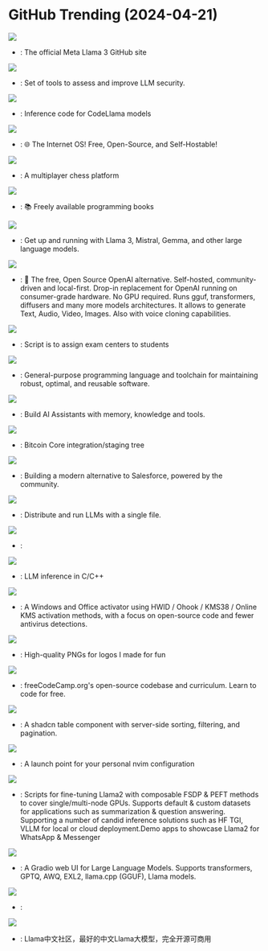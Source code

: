# GitHub Trending (2024-04-21)

![](https://img.shields.io/badge/Python-New%202-green?style=flat-square&logo=appveyor)
- [](https://github.comundefined): The official Meta Llama 3 GitHub site

![](https://img.shields.io/badge/Python-New%20138-green?style=flat-square&logo=appveyor)
- [](https://github.comundefined): Set of tools to assess and improve LLM security.

![](https://img.shields.io/badge/Python-New%20104-green?style=flat-square&logo=appveyor)
- [](https://github.comundefined): Inference code for CodeLlama models

![](https://img.shields.io/badge/JavaScript-New%20432-green?style=flat-square&logo=appveyor)
- [](https://github.comundefined): 🌐 The Internet OS! Free, Open-Source, and Self-Hostable!

![](https://img.shields.io/badge/TypeScript-New%20565-green?style=flat-square&logo=appveyor)
- [](https://github.comundefined): A multiplayer chess platform

![](https://img.shields.io/badge/none-New%20149-green?style=flat-square&logo=appveyor)
- [](https://github.comundefined): 📚 Freely available programming books

![](https://img.shields.io/badge/Go-New%20464-green?style=flat-square&logo=appveyor)
- [](https://github.comundefined): Get up and running with Llama 3, Mistral, Gemma, and other large language models.

![](https://img.shields.io/badge/C%2B%2B-New%2034-green?style=flat-square&logo=appveyor)
- [](https://github.comundefined): 🤖 The free, Open Source OpenAI alternative. Self-hosted, community-driven and local-first. Drop-in replacement for OpenAI running on consumer-grade hardware. No GPU required. Runs gguf, transformers, diffusers and many more models architectures. It allows to generate Text, Audio, Video, Images. Also with voice cloning capabilities.

![](https://img.shields.io/badge/Python-New%2065-green?style=flat-square&logo=appveyor)
- [](https://github.comundefined): Script is to assign exam centers to students

![](https://img.shields.io/badge/Zig-New%2058-green?style=flat-square&logo=appveyor)
- [](https://github.comundefined): General-purpose programming language and toolchain for maintaining robust, optimal, and reusable software.

![](https://img.shields.io/badge/Python-New%2082-green?style=flat-square&logo=appveyor)
- [](https://github.comundefined): Build AI Assistants with memory, knowledge and tools.

![](https://img.shields.io/badge/C%2B%2B-New%2095-green?style=flat-square&logo=appveyor)
- [](https://github.comundefined): Bitcoin Core integration/staging tree

![](https://img.shields.io/badge/TypeScript-New%20134-green?style=flat-square&logo=appveyor)
- [](https://github.comundefined): Building a modern alternative to Salesforce, powered by the community.

![](https://img.shields.io/badge/C%2B%2B-New%2063-green?style=flat-square&logo=appveyor)
- [](https://github.comundefined): Distribute and run LLMs with a single file.

![](https://img.shields.io/badge/Python-New%2027-green?style=flat-square&logo=appveyor)
- [](https://github.comundefined): 

![](https://img.shields.io/badge/C%2B%2B-New%20167-green?style=flat-square&logo=appveyor)
- [](https://github.comundefined): LLM inference in C/C++

![](https://img.shields.io/badge/Batchfile-New%20215-green?style=flat-square&logo=appveyor)
- [](https://github.comundefined): A Windows and Office activator using HWID / Ohook / KMS38 / Online KMS activation methods, with a focus on open-source code and fewer antivirus detections.

![](https://img.shields.io/badge/none-New%20511-green?style=flat-square&logo=appveyor)
- [](https://github.comundefined): High-quality PNGs for logos I made for fun

![](https://img.shields.io/badge/TypeScript-New%20186-green?style=flat-square&logo=appveyor)
- [](https://github.comundefined): freeCodeCamp.org's open-source codebase and curriculum. Learn to code for free.

![](https://img.shields.io/badge/TypeScript-New%20307-green?style=flat-square&logo=appveyor)
- [](https://github.comundefined): A shadcn table component with server-side sorting, filtering, and pagination.

![](https://img.shields.io/badge/Lua-New%2051-green?style=flat-square&logo=appveyor)
- [](https://github.comundefined): A launch point for your personal nvim configuration

![](https://img.shields.io/badge/Jupyter%20Notebook-New%20122-green?style=flat-square&logo=appveyor)
- [](https://github.comundefined): Scripts for fine-tuning Llama2 with composable FSDP & PEFT methods to cover single/multi-node GPUs. Supports default & custom datasets for applications such as summarization & question answering. Supporting a number of candid inference solutions such as HF TGI, VLLM for local or cloud deployment.Demo apps to showcase Llama2 for WhatsApp & Messenger

![](https://img.shields.io/badge/Python-New%2058-green?style=flat-square&logo=appveyor)
- [](https://github.comundefined): A Gradio web UI for Large Language Models. Supports transformers, GPTQ, AWQ, EXL2, llama.cpp (GGUF), Llama models.

![](https://img.shields.io/badge/JavaScript-New%209-green?style=flat-square&logo=appveyor)
- [](https://github.comundefined): 

![](https://img.shields.io/badge/Python-New%2099-green?style=flat-square&logo=appveyor)
- [](https://github.comundefined): Llama中文社区，最好的中文Llama大模型，完全开源可商用

